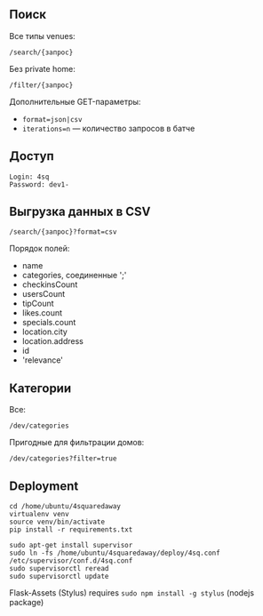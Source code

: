 ## Поиск

Все типы venues:

    /search/{запрос}

Без private home:

    /filter/{запрос}

Дополнительные GET-параметры:

* `format=json|csv`
* `iterations=n` — количество запросов в батче

## Доступ

    Login: 4sq
    Password: dev1-

## Выгрузка данных в CSV

    /search/{запрос}?format=csv

Порядок полей:

* name
* categories, соединенные ';'
* checkinsCount
* usersCount
* tipCount
* likes.count
* specials.count
* location.city
* location.address
* id
* 'relevance'


## Категории

Все:

    /dev/categories
    
Пригодные для фильтрации домов:

    /dev/categories?filter=true


## Deployment

    cd /home/ubuntu/4squaredaway
    virtualenv venv
    source venv/bin/activate
    pip install -r requirements.txt

    sudo apt-get install supervisor
    sudo ln -fs /home/ubuntu/4squaredaway/deploy/4sq.conf /etc/supervisor/conf.d/4sq.conf
    sudo supervisorctl reread
    sudo supervisorctl update

Flask-Assets (Stylus) requires `sudo npm install -g stylus` (nodejs package)
